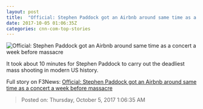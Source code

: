```yaml
---
layout: post
title:  "Official: Stephen Paddock got an Airbnb around same time as a concert a week before massacre"
date: 2017-10-05 01:06:35Z
categories: cnn-com-top-stories
---
```


![Official: Stephen Paddock got an Airbnb around same time as a concert a week before massacre](http://i2.cdn.cnn.com/cnnnext/dam/assets/171003135724-01-las-vegas-venue-1003-super-tease.jpg)

It took about 10 minutes for Stephen Paddock to carry out the deadliest mass shooting in modern US history.


Full story on F3News: [Official: Stephen Paddock got an Airbnb around same time as a concert a week before massacre](http://www.f3nws.com/n/cPq2PH)

> Posted on: Thursday, October 5, 2017 1:06:35 AM
